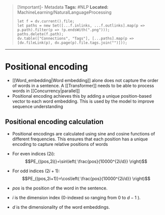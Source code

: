 > [!important]- Metadata
> **Tags:** #NLP 
> **Located:** MachineLearning/NaturalLanguageProcessing
> ```dataviewjs
> let f = dv.current().file;
> let paths = new Set([...f.inlinks, ...f.outlinks].map(p => p.path).filter(p => !p.endsWith(".png")));
> paths.delete(f.path);
> dv.table(["Connections", "Tags"], [...paths].map(p => [dv.fileLink(p), dv.page(p).file.tags.join("")]));
> ```

___
# Positional encoding
- [[Word_embedding|Word embedding]] alone does not capture the order of words in a sentence. A [[Transformer]] needs to be able to process words in [[Concurrency|parallel]] 
- Positional encoding achieves this by adding a unique position-based vector to each word embedding. This is used by the model to improve sequence understanding

## Positional encoding calculation 
- Positional encodings are calculated using sine and cosine functions of different frequencies. This ensures that each position has a unique encoding to capture relative positions of words 
- For even indices ($2i$):
$$PE_{(pos,2i)}=\sin\left( \frac{pos}{10000^{2i/d}} \right)$$
- For odd indices ($2i+1$):
$$PE_{(pos,2i+1)}=\cos\left( \frac{pos}{10000^{2i/d}} \right)$$

- $pos$ is the position of the word in the sentence.
- $i$ is the dimension index (0-indexed so ranging from $0$ to $d-1$ ).
- $d$  is the dimensionality of the word embeddings.